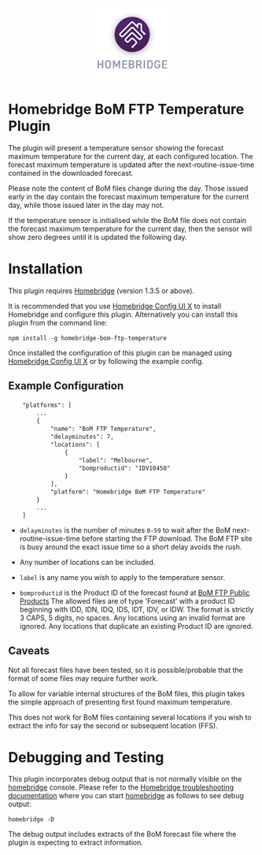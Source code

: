 
<p align="center">

<img src="https://github.com/homebridge/branding/raw/master/logos/homebridge-wordmark-logo-vertical.png" width="150">

</p>

# Homebridge BoM FTP Temperature Plugin

The plugin will present a temperature sensor showing the forecast maximum temperature for the current day, at each configured location. The forecast maximum temperature is updated after the next-routine-issue-time contained in the downloaded forecast.

Please note the content of BoM files change during the day. Those issued early in the day contain the forecast maximum temperature for the current day, while those issued later in the day may not.

If the temperature sensor is initialised while the BoM file does not contain the forecast maximum temperature for the current day, then the sensor will show zero degrees until it is updated the following day.

# Installation

This plugin requires [Homebridge](https://homebridge.io) (version 1.3.5 or above).

It is recommended that you use [Homebridge Config UI X](https://www.npmjs.com/package/homebridge-config-ui-x) to install Homebridge and configure this plugin. Alternatively you can install this plugin from the command line:

```
npm install -g homebridge-bom-ftp-temperature
```

Once installed the configuration of this plugin can be managed using [Homebridge Config UI X](https://www.npmjs.com/package/homebridge-config-ui-x) or by following the example config.


## Example Configuration

```
    "platforms": [
        ...
        {
            "name": "BoM FTP Temperature",
            "delayminutes": 7,
            "locations": [
                {
                    "label": "Melbourne",
                    "bomproductid": "IDV10450"
                }
            ],
            "platform": "Homebridge BoM FTP Temperature"
        }
        ...
    ]
```

- `delayminutes` is the number of minutes `0-59` to wait after the BoM next-routine-issue-time before starting the FTP download. The BoM FTP site is busy around the exact issue time so a short delay avoids the rush.

- Any number of locations can be included. 
- `label` is any name you wish to apply to the temperature sensor.
- `bomproductid` is the Product ID of the forecast found at [BoM FTP Public Products]( http://www.bom.gov.au/catalogue/anon-ftp.shtml) The allowed files are of type 'Forecast' with a product ID beginning with IDD, IDN, IDQ, IDS, IDT, IDV, or IDW. The format is strictly 3 CAPS, 5 digits, no spaces. Any locations using an invalid format are ignored. Any locations that duplicate an existing Product ID are ignored.

## Caveats

Not all forecast files have been tested, so it is possible/probable that the format of some files may require further work.

To allow for variable internal structures of the BoM files, this plugin takes the simple approach of presenting first found maximum temperature.

This does not work for BoM files containing several locations if you wish to extract the info for say the second or subsequent location (FFS).

# Debugging and Testing

This plugin incorporates debug output that is not normally visible on the [homebridge](https://github.com/nfarina/homebridge) console.
Please refer to the [Homebridge troubleshooting documentation](https://github.com/nfarina/homebridge/wiki/Basic-Troubleshooting) where you can start [homebridge](https://github.com/nfarina/homebridge) as follows to see debug output:

```
homebridge -D
```

The debug output includes extracts of the BoM forecast file where the plugin is expecting to extract information.

